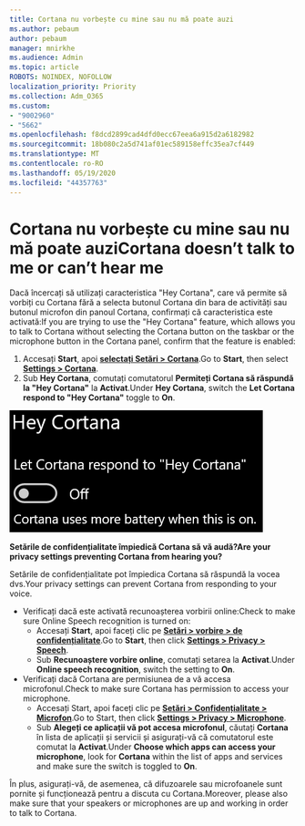 ```yaml
---
title: Cortana nu vorbește cu mine sau nu mă poate auzi
ms.author: pebaum
author: pebaum
manager: mnirkhe
ms.audience: Admin
ms.topic: article
ROBOTS: NOINDEX, NOFOLLOW
localization_priority: Priority
ms.collection: Adm_O365
ms.custom:
- "9002960"
- "5662"
ms.openlocfilehash: f8dcd2899cad4dfd0ecc67eea6a915d2a6182982
ms.sourcegitcommit: 18b080c2a5d741af01ec589158effc35ea7cf449
ms.translationtype: MT
ms.contentlocale: ro-RO
ms.lasthandoff: 05/19/2020
ms.locfileid: "44357763"
---
```

# <a name="cortana-doesnt-talk-to-me-or-cant-hear-me"></a><span data-ttu-id="debb2-102">Cortana nu vorbește cu mine sau nu mă poate auzi</span><span class="sxs-lookup"><span data-stu-id="debb2-102">Cortana doesn’t talk to me or can’t hear me</span></span>

<span data-ttu-id="debb2-103">Dacă încercați să utilizați caracteristica "Hey Cortana", care vă permite să vorbiți cu Cortana fără a selecta butonul Cortana din bara de activități sau butonul microfon din panoul Cortana, confirmați că caracteristica este activată:</span><span class="sxs-lookup"><span data-stu-id="debb2-103">If you are trying to use the "Hey Cortana" feature, which allows you to talk to Cortana without selecting the Cortana button on the taskbar or the microphone button in the Cortana panel, confirm that the feature is enabled:</span></span>

1. <span data-ttu-id="debb2-104">Accesați **Start**, apoi **[selectați Setări > Cortana](ms-settings:cortana?activationSource=GetHelp)**.</span><span class="sxs-lookup"><span data-stu-id="debb2-104">Go to **Start**, then select **[Settings > Cortana](ms-settings:cortana?activationSource=GetHelp)**.</span></span>
2. <span data-ttu-id="debb2-105">Sub **Hey Cortana**, comutați comutatorul **Permiteți Cortana să răspundă la "Hey Cortana"** la **Activat**.</span><span class="sxs-lookup"><span data-stu-id="debb2-105">Under **Hey Cortana**, switch the **Let Cortana respond to "Hey Cortana"** toggle to **On**.</span></span>

![Hei Cortana](media/hey-cortana.png)

<span data-ttu-id="debb2-107">**Setările de confidențialitate împiedică Cortana să vă audă?**</span><span class="sxs-lookup"><span data-stu-id="debb2-107">**Are your privacy settings preventing Cortana from hearing you?**</span></span>

<span data-ttu-id="debb2-108">Setările de confidențialitate pot împiedica Cortana să răspundă la vocea dvs.</span><span class="sxs-lookup"><span data-stu-id="debb2-108">Your privacy settings can prevent Cortana from responding to your voice.</span></span>
- <span data-ttu-id="debb2-109">Verificați dacă este activată recunoașterea vorbirii online:</span><span class="sxs-lookup"><span data-stu-id="debb2-109">Check to make sure Online Speech recognition is turned on:</span></span>
    - <span data-ttu-id="debb2-110">Accesați **Start**, apoi faceți clic pe **[Setări > vorbire > de confidențialitate](ms-settings:privacy-speech?activationSource=GetHelp)**.</span><span class="sxs-lookup"><span data-stu-id="debb2-110">Go to **Start**, then click **[Settings > Privacy > Speech](ms-settings:privacy-speech?activationSource=GetHelp)**.</span></span>
    - <span data-ttu-id="debb2-111">Sub **Recunoaștere vorbire online**, comutați setarea la **Activat**.</span><span class="sxs-lookup"><span data-stu-id="debb2-111">Under **Online speech recognition**, switch the setting to **On**.</span></span>
- <span data-ttu-id="debb2-112">Verificați dacă Cortana are permisiunea de a vă accesa microfonul.</span><span class="sxs-lookup"><span data-stu-id="debb2-112">Check to make sure Cortana has permission to access your microphone.</span></span> 
    - <span data-ttu-id="debb2-113">Accesați Start, apoi faceți clic pe **[Setări > Confidențialitate > Microfon](ms-settings:privacy-microphone?activationSource=GetHelp)**.</span><span class="sxs-lookup"><span data-stu-id="debb2-113">Go to Start, then click **[Settings > Privacy > Microphone](ms-settings:privacy-microphone?activationSource=GetHelp)**.</span></span>
    - <span data-ttu-id="debb2-114">Sub **Alegeți ce aplicații vă pot accesa microfonul**, căutați **Cortana** în lista de aplicații și servicii și asigurați-vă că comutatorul este comutat la **Activat**.</span><span class="sxs-lookup"><span data-stu-id="debb2-114">Under **Choose which apps can access your microphone**, look for **Cortana** within the list of apps and services and make sure the switch is toggled to **On**.</span></span>

<span data-ttu-id="debb2-115">În plus, asigurați-vă, de asemenea, că difuzoarele sau microfoanele sunt pornite și funcționează pentru a discuta cu Cortana.</span><span class="sxs-lookup"><span data-stu-id="debb2-115">Moreover, please also make sure that your speakers or microphones are up and working in order to talk to Cortana.</span></span>
